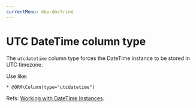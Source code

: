 ```yaml
---
currentMenu: dev-doctrine
---
```

# UTC DateTime column type

The `utcdatetime` column type forces the DateTime instance to be stored in UTC timezone.

Use like:

```
* @ORM\Column(type="utcdatetime")
```

Refs: [Working with DateTime Instances](http://docs.doctrine-project.org/projects/doctrine-orm/en/latest/cookbook/working-with-datetime.html).
